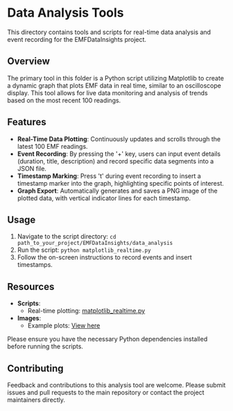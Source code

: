 # Data Analysis Tools

This directory contains tools and scripts for real-time data analysis and event recording for the EMFDataInsights project.

## Overview

The primary tool in this folder is a Python script utilizing Matplotlib to create a dynamic graph that plots EMF data in real time, similar to an oscilloscope display. This tool allows for live data monitoring and analysis of trends based on the most recent 100 readings.

## Features

- **Real-Time Data Plotting**: Continuously updates and scrolls through the latest 100 EMF readings.
- **Event Recording**: By pressing the '+' key, users can input event details (duration, title, description) and record specific data segments into a JSON file.
- **Timestamp Marking**: Press 't' during event recording to insert a timestamp marker into the graph, highlighting specific points of interest.
- **Graph Export**: Automatically generates and saves a PNG image of the plotted data, with vertical indicator lines for each timestamp.

## Usage

1. Navigate to the script directory: `cd path_to_your_project/EMFDataInsights/data_analysis`
2. Run the script: `python matplotlib_realtime.py`
3. Follow the on-screen instructions to record events and insert timestamps.

## Resources

- **Scripts**:
  - Real-time plotting: [matplotlib_realtime.py](../scripts/matplotlib_realtime.py)
- **Images**:
  - Example plots: [View here](./images/)

Please ensure you have the necessary Python dependencies installed before running the scripts.

## Contributing

Feedback and contributions to this analysis tool are welcome. Please submit issues and pull requests to the main repository or contact the project maintainers directly.


